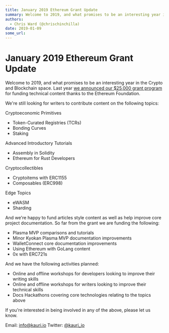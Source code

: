 ```yaml
---
title: January 2019 Ethereum Grant Update
summary: Welcome to 2019, and what promises to be an interesting year in the Crypto and Blockchain space. Last year we announced our $25,000 grant program for funding technical content thanks to the Ethereum Foundation. Were still looking for writers to contribute content on the following topics- Cryptoeconomic Primitives Token-Curated Registries (TCRs) Bonding Curves Staking Advanced Introductory Tutorials Assembly in Solidity Ethereum for Rust Developers Cryptocollectibles Cryptoitems with ERC1155 Comp
authors:
  - Chris Ward (@chrischinchilla)
date: 2019-01-09
some_url: 
---
```


# January 2019 Ethereum Grant Update

Welcome to 2019, and what promises to be an interesting year in the Crypto and Blockchain space. Last year [we announced our $25,000 grant program](https://beta.kauri.io/article/b5c15961f13d4112bc82f6edb6fd3a75) for funding technical content thanks to the Ethereum Foundation.

We're still looking for writers to contribute content on the following topics:

Cryptoeconomic Primitives

- Token-Curated Registries (TCRs)
- Bonding Curves
- Staking

Advanced Introductory Tutorials

- Assembly in Solidity
- Ethereum for Rust Developers

Cryptocollectibles

- Cryptoitems with ERC1155
- Composables (ERC998)

Edge Topics

- eWASM
- Sharding

And we're happy to fund articles style content as well as help improve core project documentation. So far from the grant we are funding the following:

- Plasma MVP comparisons and tutorials
- Minor Kyokan Plasma MVP documentation improvements
- WalletConnect core documentation improvements
- Using Ethereum with GoLang content
- 0x with ERC721s

And we have the following activities planned:

- Online and offline workshops for developers looking to improve their writing skills
- Online and offline workshops for writers looking to improve their technical skills
- Docs Hackathons covering core technologies relating to the topics above

If you're interested in being involved in any of the above, please let us know.

Email: <info@kauri.io> Twitter: [@kauri_io](https://twitter.com/kauri_io)

